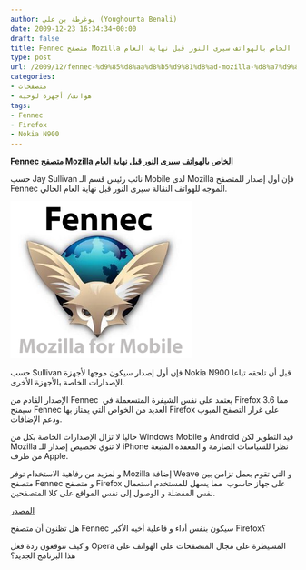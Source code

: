 ```yaml
---
author: يوغرطة بن علي (Youghourta Benali)
date: 2009-12-23 16:34:34+00:00
draft: false
title: Fennec متصفح Mozilla الخاص بالهواتف سيرى النور قبل نهاية العام
type: post
url: /2009/12/fennec-%d9%85%d8%aa%d8%b5%d9%81%d8%ad-mozilla-%d8%a7%d9%84%d8%ae%d8%a7%d8%b5-%d8%a8%d8%a7%d9%84%d9%87%d9%88%d8%a7%d8%aa%d9%81-%d8%b3%d9%8a%d8%b1%d9%89-%d8%a7%d9%84%d9%86%d9%88%d8%b1-%d9%82%d8%a8%d9%84/
categories:
- متصفحات
- هواتف/ أجهزة لوحية
tags:
- Fennec
- Firefox
- Nokia N900
---
```


[**Fennec متصفح Mozilla الخاص بالهواتف سيرى النور قبل نهاية العام**](https://www.it-scoop.com/2009/12/fennec-%d9%85%d8%aa%d8%b5%d9%81%d8%ad-mozilla-%d8%a7%d9%84%d8%ae%d8%a7%d8%b5-%d8%a8%d8%a7%d9%84%d9%87%d9%88%d8%a7%d8%aa%d9%81-%d8%b3%d9%8a%d8%b1%d9%89-%d8%a7%d9%84%d9%86%d9%88%d8%b1-%d9%82%d8%a8%d9%84/)


حسب Jay Sullivan نائب رئيس قسم الـ Mobile لدى Mozilla فإن أول إصدار للمتصفح Fennec الموجه للهواتف النقالة سيرى النور قبل نهاية العام الحالي.

[![](fennec.png)
](https://www.it-scoop.com/2009/12/fennec-%d9%85%d8%aa%d8%b5%d9%81%d8%ad-mozilla-%d8%a7%d9%84%d8%ae%d8%a7%d8%b5-%d8%a8%d8%a7%d9%84%d9%87%d9%88%d8%a7%d8%aa%d9%81-%d8%b3%d9%8a%d8%b1%d9%89-%d8%a7%d9%84%d9%86%d9%88%d8%b1-%d9%82%d8%a8%d9%84/)

حسب Sullivan فإن أول إصدار سيكون موجها لأجهزة Nokia N900 قبل أن تلحقه تباعا الإصدارات الخاصة بالأجهزة الأخرى.

الإصدار القادم من Fennec  يعتمد على نفس الشيفرة المتسعملة في Firefox 3.6 مما سيمنح Fennec العديد من الخواص التي يمتاز بها Firefox على غرار التصفح المبوب ودعم الإضافات.

حاليا لا تزال الإصدارات الخاصة بكل من Windows Mobile و Android قيد التطوير لكن Mozilla لا تنوي تخصيص إصدار للـ iPhone نظرا للسياسات الصارمة و المعقدة المتبعة من طرف Apple.

و لمزيد من رفاهية الاستخدام توفر Mozilla إضافة Weave و التي تقوم بعمل تزامن بين متصفح Fennec و متصفح Firefox على جهاز حاسوب  مما يسهل للمستخدم استعمال نفس المفضلة و الوصول إلى نفس المواقع على كلا المتصفحين.

[المصدر](http://news.bbc.co.uk/2/hi/technology/8425906.stm)

هل تظنون أن متصفح Fennec سيكون بنفس أداء و فاعلية أخيه الأكبر Firefox؟

و كيف تتوقعون ردة فعل Opera المسيطرة على مجال المتصفحات على الهواتف على هذا البرنامج الجديد؟

